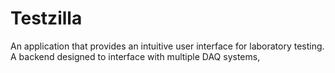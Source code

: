 # Testzilla
An application that provides an intuitive user interface for laboratory testing. A backend designed to interface with multiple DAQ systems,
